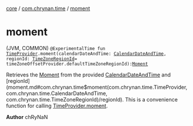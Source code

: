 [core](../index.md) / [com.chrynan.time](index.md) / [moment](./moment.md)

# moment

(JVM, COMMON) `@ExperimentalTime fun `[`TimeProvider`](-time-provider/index.md)`.moment(calendarDateAndTime: `[`CalendarDateAndTime`](-calendar-date-and-time/index.md)`, regionId: `[`TimeZoneRegionId`](-time-zone-region-id/index.md)` = timeZoneOffsetProvider.defaultTimeZoneRegionId): `[`Moment`](-moment/index.md)

Retrieves the [Moment](-moment/index.md) from the provided [CalendarDateAndTime](-calendar-date-and-time/index.md) and [regionId](moment.md#com.chrynan.time$moment(com.chrynan.time.TimeProvider, com.chrynan.time.CalendarDateAndTime, com.chrynan.time.TimeZoneRegionId)/regionId). This is a convenience function for
calling [TimeProvider.moment](-time-provider/moment.md).

**Author**
chRyNaN

